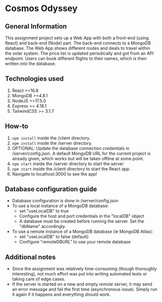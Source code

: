 # Cosmos Odyssey

## General Information
This assignment project sets up a Web App with both a front-end (using React) and back-end (Node) part. The back-end connects to a MongoDB database.
The Web App shows different routes and deals to travel within the solar system. The price list is updated periodically and got from an API endpoint. Users can book different flights to their names, which is then written into the database.

## Technologies used
1. React >=16.8
2. MongoDB >=4.8.1
3. NodeJS >=17.5.0
4. Express >= 4.18.1
5. TailwindCSS >= 3.1.7

## How-to
1. ```npm install``` inside the /client directory.
2. ```npm install``` inside the /server directory.
3. OPTIONAL: Update the database connection credentials in /server/config.json. A default MongoDB URL for the current project is already given, which works but will be taken offline at some point.
4. ```npm start``` inside the /server directory to start the server
5. ```npm start``` inside the /client directory to start the React app.
6. Navigate to localhost:3000 to see the app!

## Database configuration guide
- Database configuration is done in /server/config.json
- To use a local instance of a MongoDB database:
    - set "useLocalDB" to true
    - Configure the host and port credentials in the "localDB" object
    - A database must be created before running the server. Set the "dbName" accordingly.
- To use a remote instance of a MongoDB database (ie MongoDB Atlas):
    - set "useLocalDB" to false (default)
    - Configure "remoteDBURL" to use your remote database

## Additional notes
- Since the assignment was relatively time-consuming (though thoroughly interesting), not much effort was put into writing automated tests or taking care of edge cases.
- If the server is started on a new and empty *remote* server, it may send an error message and fail the first time (asynchronous issue). Simply run it again if it happens and everything should work.